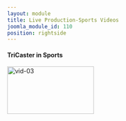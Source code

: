 ```yaml
---
layout: module
title: Live Production-Sports Videos
joomla_module_id: 110
position: rightside
---
```

<h4>TriCaster in Sports</h4>
<a rel="shadowbox;width=820;height=460" target="_blank" href="index.php?option=com_content&amp;view=article&amp;id=493&amp;tmpl=component"><img alt="vid-03" src="{{"images/thumbnails/vid-03.png" | cdn }}" height="110" width="200" /></a>
